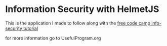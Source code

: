 # Information Security with HelmetJS

This is the application I made to follow along with the [free code camp info-security tutorial](https://www.freecodecamp.org/learn/information-security/information-security-with-helmetjs/)

for more information go to UsefulProgram.org
